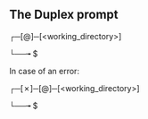 ## The Duplex prompt


┌─[<username>@<hostname>]─[<working_directory>]
  
└──╼ $

In case of an error:

┌─[✗]─[<username>@<hostname>]─[<working_directory>]
  
└──╼ $ 
